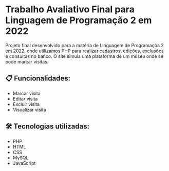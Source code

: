 # Trabalho Avaliativo Final para Linguagem de Programação 2 em 2022

Projeto final desenvolvido para a matéria de Linguagem de Programaçõa 2 em 2022, onde utilizamos PHP para realizar cadastros, edições, exclusões e consultas no banco. O site simula uma plataforma de um museu onde se pode marcar visitas.

## 📋 Funcionalidades:

- Marcar visita
- Editar visita
- Excluir visita
- Visualizar visita

## 🛠️ Tecnologias utilizadas:

* PHP
* HTML
* CSS
* MySQL
* JavaScript
